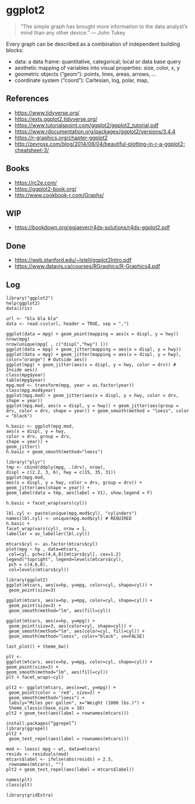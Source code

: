 # ggplot2

> “The simple graph has brought more information to the data analyst’s mind than
any other device.” — John Tukey

Every graph can be described as a combination of independent building blocks:

- data: a data frame: quantitative, categorical; local or data base query
- aesthetic mapping of variables into visual properties: size, color, x, y
- geometric objects (“geom”): points, lines, areas, arrows, …
- coordinate system (“coord”): Cartesian, log, polar, map, 

## References

- https://www.tidyverse.org/
- https://exts.ggplot2.tidyverse.org/
- https://www.tutorialspoint.com/ggplot2/ggplot2_tutorial.pdf
- https://www.rdocumentation.org/packages/ggplot2/versions/3.4.4
- https://r-graphics.org/chapter-ggplot2
- http://zevross.com/blog/2014/08/04/beautiful-plotting-in-r-a-ggplot2-cheatsheet-3/

## Books

- https://rc2e.com/
- https://ggplot2-book.org/
- http://www.cookbook-r.com/Graphs/


## WIP

- https://bookdown.org/ggiaever/r4ds-solutions/r4ds-ggplot2.pdf

## Done

- https://web.stanford.edu/~lstell/ggplot2Intro.pdf
- https://www.datavis.ca/courses/RGraphics/R-Graphics4.pdf

## Log

```
library("ggplot2")
help(ggplot2)
data(iris)

url <- "bla bla bla"
data <- read.csv(url, header = TRUE, sep = ",")

ggplot(data = mpg) + geom_point(mapping = aes(x = displ, y = hwy))
nrow(mpg)
nrow(unique(mpg[ , c("displ","hwy") ]))
ggplot(data = mpg) + geom_jitter(mapping = aes(x = displ, y = hwy))
ggplot(data = mpg) + geom_jitter(mapping = aes(x = displ, y = hwy), color="orange") # Outside aes()
ggplot(mpg) + geom_jitter(aes(x = displ, y = hwy, color = drv)) # Inside aes()
class(mpg$year)
table(mpg$year)
mpg.mod <- transform(mpg, year = as.factor(year))
class(mpg.mod$year)
ggplot(mpg.mod) + geom_jitter(aes(x = displ, y = hwy, color = drv, shape = year))
ggplot(mpg.mod, aes(x = displ, y = hwy)) + geom_jitter(aes(group = drv, color = drv, shape = year)) + geom_smooth(method = "loess", color = "black")

h.basic <- ggplot(mpg.mod,
aes(x = displ, y = hwy,
color = drv, group = drv,
shape = year)) +
geom_jitter()
h.basic + geom_smooth(method="loess")

library("plyr")
tmp <- cbind(ddply(mpg, .(drv), nrow),
displ = c(2.2, 3, 6), hwy = c(15, 35, 31))
ggplot(mpg.mod,
aes(x = displ, y = hwy, color = drv, group = drv)) +
geom_jitter(aes(shape = year)) +
geom_label(data = tmp, aes(label = V1), show.legend = F)

h.basic + facet_wrap(vars(cyl))

lbl.cyl <- paste(unique(mpg.mod$cyl), "cylinders")
names(lbl.cyl) <- unique(mpg.mod$cyl) # REQUIRED
h.basic +
facet_wrap(vars(cyl), nrow = 1,
labeller = as_labeller(lbl.cyl))

mtcars$cyl <- as.factor(mtcars$cyl)
plot(mpg ~ hp , data=mtcars,
 col=cyl, pch=c(4,6,8)[mtcars$cyl], cex=1.2)
legend("topright", legend=levels(mtcars$cyl),
 pch = c(4,6,8),
 col=levels(mtcars$cyl))

library(ggplot2)
ggplot(mtcars, aes(x=hp, y=mpg, color=cyl, shape=cyl)) +
 geom_point(size=3)

ggplot(mtcars, aes(x=hp, y=mpg, color=cyl, shape=cyl)) +
 geom_point(size=3) +
 geom_smooth(method="lm", aes(fill=cyl)) 

ggplot(mtcars, aes(x=hp, y=mpg)) +
 geom_point(size=3, aes(color=cyl, shape=cyl)) +
 geom_smooth(method="lm", aes(color=cyl, fill=cyl)) +
 geom_smooth(method="loess", color="black", se=FALSE)

last_plot() + theme_bw()

plt <-
ggplot(mtcars, aes(x=hp, y=mpg, color=cyl, shape=cyl)) +
geom_point(size=3) +
geom_smooth(method="lm", aes(fill=cyl))
plt + facet_wrap(~cyl)

plt2 <- ggplot(mtcars, aes(x=wt, y=mpg)) +
 geom_point(color = 'red', size=2) +
 geom_smooth(method="loess") +
 labs(y="Miles per gallon", x="Weight (1000 lbs.)") +
 theme_classic(base_size = 16)
plt2 + geom_text(aes(label = rownames(mtcars)))

install.packages(“ggrepel”)
library(ggrepel)
plt2 +
 geom_text_repel(aes(label = rownames(mtcars)))

mod <- loess( mpg ~ wt, data=mtcars)
resids <- residuals(mod)
mtcars$label <- ifelse(abs(resids) > 2.5,
 rownames(mtcars), "")
plt2 + geom_text_repel(aes(label = mtcars$label))

names(plt)
class(plt)

library(gridExtra)
```